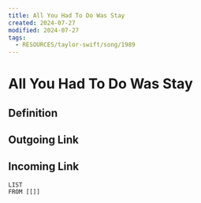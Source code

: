 ```yaml
---
title: All You Had To Do Was Stay
created: 2024-07-27
modified: 2024-07-27
tags:
  - RESOURCES/taylor-swift/song/1989
---
```

# All You Had To Do Was Stay
## Definition

## Outgoing Link

## Incoming Link
```dataview
LIST
FROM [[]]
```
